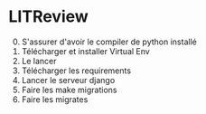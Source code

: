 # LITReview

0. S'assurer d'avoir le compiler de python installé
1. Télécharger et installer Virtual Env
2. Le lancer
3. Télécharger les requirements
4. Lancer le serveur django
5. Faire les make migrations
6. Faire les migrates

